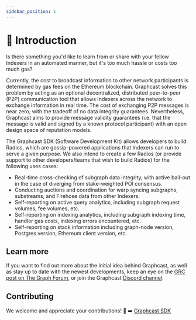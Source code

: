 ```yaml
---
sidebar_position: 1
---
```


# 👋 Introduction

Is there something you'd like to learn from or share with your fellow Indexers in an automated manner, but it's too much hassle or costs too much gas?

Currently, the cost to broadcast information to other network participants is determined by gas fees on the Ethereum blockchain. Graphcast solves this problem by acting as an optional decentralized, distributed peer-to-peer (P2P) communication tool that allows Indexers across the network to exchange information in real time. The cost of exchanging P2P messages is near zero, with the tradeoff of no data integrity guarantees. Nevertheless, Graphcast aims to provide message validity guarantees (i.e. that the message is valid and signed by a known protocol participant) with an open design space of reputation models.

The Graphcast SDK (Software Development Kit) allows developers to build Radios, which are gossip-powered applications that Indexers can run to serve a given purpose. We also intend to create a few Radios (or provide support to other developers/teams that wish to build Radios) for the following uses cases:

- Real-time cross-checking of subgraph data integrity, with active bail-out in the case of diverging from stake-weighted POI consensus.
- Conducting auctions and coordination for warp syncing subgraphs, substreams, and Firehose data from other Indexers.
- Self-reporting on active query analytics, including subgraph request volumes, fee volumes, etc.
- Self-reporting on indexing analytics, including subgraph indexing time, handler gas costs, indexing errors encountered, etc.
- Self-reporting on stack information including graph-node version, Postgres version, Ethereum client version, etc.

## Learn more

If you want to find out more about the initial idea behind Graphcast, as well as stay up to date with the newest developments, keep an eye on the [GRC post on The Graph Forum](https://forum.thegraph.com/t/grc-001-graphcast-a-gossip-network-for-indexers/3544), or join the Graphcast [Discord channel](https://discord.com/channels/438038660412342282/1087503343410225152).

## Contributing

We welcome and appreciate your contributions! 🤝 ➡️ [Graphcast SDK](https://github.com/graphops/graphcast-sdk)
